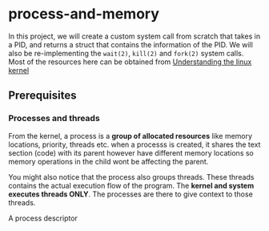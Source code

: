# process-and-memory
In this project, we will create a custom system call from scratch that takes in a PID, and returns a struct that contains the information of the PID. We will also be re-implementing the `wait(2)`, `kill(2)` and `fork(2)` system calls. Most of the resources here can be obtained from [Understanding the linux kernel](http://gauss.ececs.uc.edu/Courses/e4022/code/memory/understanding.pdf)

## Prerequisites
### Processes and threads
From the kernel, a process is a **group of allocated resources** like memory locations, priority, threads etc. when a processs is created, it shares the text section (code) with its parent however have different memory locations so memory operations in the child wont be affecting the parent.

You might also notice that the process also groups threads. These threads contains the actual execution flow of the program. The **kernel and system executes threads ONLY**. The processes are there to give context to those threads.

A process descriptor
